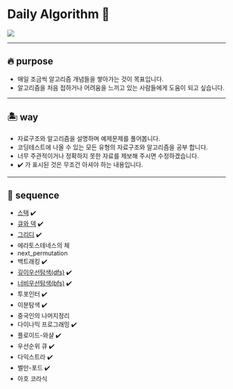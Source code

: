 # Daily Algorithm 🧭

<img src="https://img.shields.io/badge/python-3776AB?style=flat-square&logo=python&logoColor=white"/></a>

-------------
## 🔥 purpose
* 매일 조금씩 알고리즘 개념들을 쌓아가는 것이 목표입니다.
* 알고리즘을 처음 접하거나 어려움을 느끼고 있는 사람들에게 도움이 되고 싶습니다.

-------------
## 🏝️ way
* 자료구조와 알고리즘을 설명하며 예제문제를 풀어봅니다.
* 코딩테스트에 나올 수 있는 모든 유형의 자료구조와 알고리즘을 공부 합니다.
* 너무 주관적이거나 정확하지 못한 자료를 제보해 주시면 수정하겠습니다.
* ✔️ 가 표시된 것은 무조건 아셔야 하는 내용입니다.
-------------
## 🐢 sequence
* [스택](https://github.com/sungmin-99/algorithm-practice/tree/master/daily%20algorithm/%EC%9E%90%EB%A3%8C%EA%B5%AC%EC%A1%B0_%EC%8A%A4%ED%83%9D(stack)) ✔️
* [큐와 덱](https://github.com/sungmin-99/algorithm-practice/tree/master/daily%20algorithm/%EC%9E%90%EB%A3%8C%EA%B5%AC%EC%A1%B0_%ED%81%90(queue)%2C%20%EB%8D%B1(deque)) ✔️
* [그리디](https://github.com/sungmin-99/algorithm-practice/tree/master/daily%20algorithm/%EC%95%8C%EA%B3%A0%EB%A6%AC%EC%A6%98_%EA%B7%B8%EB%A6%AC%EB%94%94(greedy)) ✔️
* 에라토스테네스의 체
* next_permutation
* 백트래킹 ✔️
* [깊이우선탐색(dfs)](https://github.com/sungmin-99/algorithm-practice/tree/master/daily%20algorithm/%EC%95%8C%EA%B3%A0%EB%A6%AC%EC%A6%98_%EA%B9%8A%EC%9D%B4%EC%9A%B0%EC%84%A0%ED%83%90%EC%83%89(dfs)) ✔️
* [너비우선탐색(bfs)](https://github.com/sungmin-99/algorithm-practice/tree/master/daily%20algorithm/%EC%95%8C%EA%B3%A0%EB%A6%AC%EC%A6%98_%EB%84%88%EB%B9%84%EC%9A%B0%EC%84%A0%ED%83%90%EC%83%89(bfs)) ✔️
* 투포인터 ✔️
* 이분탐색 ✔️
* 중국인의 나머지정리
* 다이나믹 프로그래밍 ✔️
* 플로이드-와샬 ✔️
* 우선순위 큐 ✔️
* 다익스트라 ✔️
* 벨만-포드 ✔️
* 아호 코라식